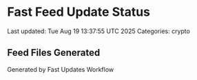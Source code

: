 # Fast Feed Update Status
Last updated: Tue Aug 19 13:37:55 UTC 2025
Categories: crypto

## Feed Files Generated

Generated by Fast Updates Workflow
